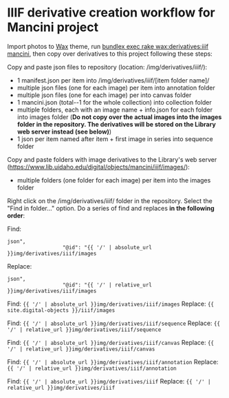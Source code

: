 # IIIF derivative creation workflow for Mancini project

Import photos to [Wax](https://github.com/minicomp/wax) theme, run [bundlex exec rake wax:derivatives:iiif mancini](https://minicomp.github.io/wiki/wax/running-the-tasks/derivatives/#waxderivativesiiif), then copy over derivatives to this project following these steps:


Copy and paste json files to repository (location: /img/derivatives/iiif/):
- 1 manifest.json per item into /img/derivatives/iiif/[item folder name]/
- multiple json files (one for each image) per item into annotation folder
- multiple json files (one for each image) per into canvas folder
- 1 mancini.json (total--1 for the whole collection) into collection folder
- multiple folders, each with an image name + info.json for each folder into images folder (**Do not copy over the actual images into the images folder in the repository. The derivatives will be stored on the Library web server instead (see below)**)
- 1 json per item named after item + first image in series into sequence folder

Copy and paste folders with image derivatives to the Library's web server (https://www.lib.uidaho.edu/digital/objects/mancini/iiif/images/):
- multiple folders (one folder for each image) per item into the images folder

Right click on the /img/derivatives/iiif/ folder in the repository.
Select the "Find in folder..." option.
Do a series of find and replaces **in the following order**:

Find:  
```
json",
                  "@id": "{{ '/' | absolute_url }}img/derivatives/iiif/images
```

Replace:  
```
json",
                  "@id": "{{ '/' | relative_url }}img/derivatives/iiif/images
```

Find: `{{ '/' | absolute_url }}img/derivatives/iiif/images`
Replace: `{{ site.digital-objects }}/iiif/images`

Find: `{{ '/' | absolute_url }}img/derivatives/iiif/sequence`
Replace: `{{ '/' | relative_url }}img/derivatives/iiif/sequence`

Find: `{{ '/' | absolute_url }}img/derivatives/iiif/canvas`
Replace: `{{ '/' | relative_url }}img/derivatives/iiif/canvas`

Find: `{{ '/' | absolute_url }}img/derivatives/iiif/annotation`
Replace: `{{ '/' | relative_url }}img/derivatives/iiif/annotation`

Find: `{{ '/' | absolute_url }}img/derivatives/iiif`
Replace: `{{ '/' | relative_url }}img/derivatives/iiif`